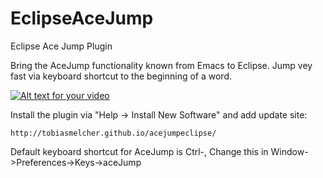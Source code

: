 # EclipseAceJump
Eclipse Ace Jump Plugin

Bring the AceJump functionality known from Emacs to Eclipse. Jump vey fast via keyboard shortcut to the beginning of a word.

[![Alt text for your video](http://img.youtube.com/vi/5gx7GGMuKp4/0.jpg)](http://www.youtube.com/watch?v=5gx7GGMuKp4)

Install the plugin via "Help -> Install New Software" and add update site:

````
http://tobiasmelcher.github.io/acejumpeclipse/
````
Default keyboard shortcut for AceJump is Ctrl-,
Change this in Window->Preferences->Keys->aceJump
